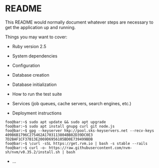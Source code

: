# README

This README would normally document whatever steps are necessary to get the
application up and running.

Things you may want to cover:

* Ruby version
  2.5

* System dependencies

* Configuration

* Database creation

* Database initialization

* How to run the test suite

* Services (job queues, cache servers, search engines, etc.)

* Deployment instructions
```console
foo@bar:~$ sudo apt update && sudo apt upgrade
foo@bar:~$ sudo apt install gnupg curl git node.js
foo@bar:~$ gpg --keyserver hkp://pool.sks-keyservers.net --recv-keys 409B6B1796C275462A1703113804BB82D39DC0E3 7D2BAF1CF37B13E2069D6956105BD0E739499BDB
foo@bar:~$ \curl -sSL https://get.rvm.io | bash -s stable --rails
foo@bar:~$ curl -o- https://raw.githubusercontent.com/nvm-sh/nvm/v0.35.2/install.sh | bash

```

* ...

